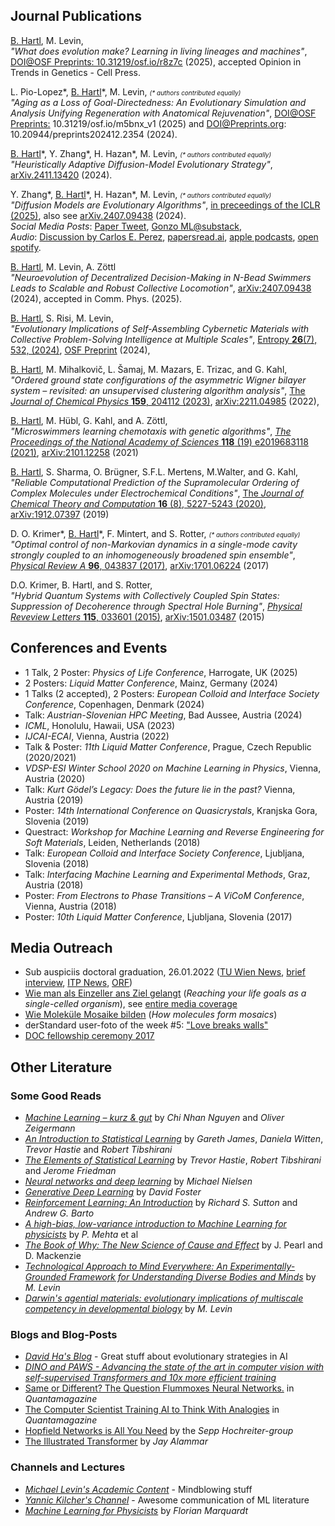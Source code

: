 ## Journal Publications
<u>B. Hartl</u>, M. Levin, <br>
<i>"What does evolution make? Learning in living lineages and machines"</i>, 
<a target="_blank" href="https://osf.io/r8z7c/">DOI@OSF Preprints: 10.31219/osf.io/r8z7c</a> (2025), 
accepted Opinion in Trends in Genetics - Cell Press.
<br>

L. Pio-Lopez\*, <u>B. Hartl</u>\*, M. Levin, <i style="font-size:10px;">(\* authors contributed equally)</i><br>
<i>"Aging as a Loss of Goal-Directedness: An Evolutionary Simulation and Analysis Unifying Regeneration with Anatomical Rejuvenation"</i>,
<a target="_blank" href="https://doi.org/10.31219/osf.io/m5bnx_v1">DOI@OSF Preprints:</a> 10.31219/osf.io/m5bnx_v1 (2025)
and <a target="_blank" href="https://www.preprints.org/manuscript/202412.2354/v1">DOI@Preprints.org: 10.20944/preprints202412.2354</a> (2024).
<br>

<u>B. Hartl</u>\*, Y. Zhang\*, H. Hazan\*, M. Levin, <i style="font-size:10px;">(\* authors contributed equally)</i><br>
<i>"Heuristically Adaptive Diffusion-Model Evolutionary Strategy"</i>,
<a target="_blank" href="https://arxiv.org/abs/2411.13420">arXiv.2411.13420</a> (2024).
<br>

Y. Zhang\*, <u>B. Hartl</u>\*, H. Hazan\*, M. Levin, <i style="font-size:10px;">(\* authors contributed equally)</i><br>
<i>"Diffusion Models are Evolutionary Algorithms"</i>,
<a target="_blank" href="https://openreview.net/forum?id=xVefsBbG2O">in preceedings of the ICLR (2025)</a>, 
also see
<a target="_blank" href="https://arxiv.org/abs/2410.02543">arXiv.2407.09438</a> (2024).
<br>
_Social Media Posts_:
<a  target="_blank" href="https://x.com/YanboZhang3/status/1843134007892176995">Paper Tweet</a>,
<a  target="_blank" href="https://gonzoml.substack.com/p/diffusion-models-are-evolutionary">Gonzo ML@substack</a>,
<br>
_Audio_: 
<a  target="_blank" href="https://youtu.be/Dh9gtg6N79U?si=kBcBnkcUO1PAiiGP">Discussion by Carlos E. Perez</a>,
<a  target="_blank" href="https://papersread.ai/e/diffusion-models-are-evolutionary-algorithms/">papersread.ai</a>,
<a  target="_blank" href="https://podcasts.apple.com/us/podcast/diffusion-models-are-evolutionary-algorithms/id1577699357?i=1000672509297">apple podcasts</a>,
<a  target="_blank" href="https://open.spotify.com/episode/6udxqGxI0wuxlcZoIt3TTa">open spotify</a>.
<br>

<u>B. Hartl</u>, M. Levin, A. Zöttl<br>
<i>"Neuroevolution of Decentralized Decision-Making in N-Bead Swimmers Leads to Scalable and Robust Collective Locomotion"</i>,
<a target="_blank" href="https://doi.org/10.48550/arXiv.2407.09438">arXiv:2407.09438</a> (2024), 
accepted in Comm. Phys. (2025).
<br>

<u>B. Hartl</u>, S. Risi, M. Levin,<br>
<i>"Evolutionary Implications of Self-Assembling Cybernetic Materials with Collective Problem-Solving Intelligence at Multiple Scales"</i>,
<a target="_blank" href="https://www.mdpi.com/1099-4300/26/7/532">Entropy <b>26</b>(7), 532, (2024)</a>, <a target="_blank" href="https://doi.org/10.31219/osf.io/sp9kf">OSF Preprint</a> (2024),<br>

<u>B. Hartl</u>, M. Mihalkovič, L. Šamaj, M. Mazars, E. Trizac, and G. Kahl,<br>
<i>"Ordered ground state configurations of the asymmetric Wigner bilayer system – revisited: an unsupervised clustering algorithm analysis"</i>,
<a target="_blank" href="https://doi.org/10.1063/5.0166822">The <i>Journal of Chemical Physics</i> <b>159</b>, 204112 (2023)</a>, <a target="_blank" href="https://arxiv.org/abs/2211.04985">arXiv:2211.04985</a> (2022),<br>

<u>B. Hartl</u>, M. Hübl, G. Kahl, and A. Zöttl,<br>
<i>"Microswimmers learning chemotaxis with genetic algorithms"</i>,
<a target="_blank" href="https://www.pnas.org/doi/10.1073/pnas.2019683118"><i>The Proceedings of the National Academy of Sciences</i> <b>118</b> (19) e2019683118 (2021)</a>,
<a target="_blank" href="https://arxiv.org/abs/2101.12258">arXiv:2101.12258</a> (2021)
<br>

<u>B. Hartl</u>, S. Sharma, O. Brügner, S.F.L. Mertens, M.Walter, and G. Kahl,<br>
<i>"Reliable Computational Prediction of the Supramolecular Ordering of Complex Molecules under Electrochemical Conditions"</i>,
<a target="_blank" href="https://pubs.acs.org/doi/10.1021/acs.jctc.9b01251">The <i>Journal of Chemical Theory and Computation</i> <b>16</b> (8), 5227-5243 (2020)<a>,
<a target="_blank" href="https://arxiv.org/abs/1912.07397">arXiv:1912.07397</a> (2019)
<br>

D. O. Krimer\*, <u>B. Hartl</u>\*, F. Mintert, and S. Rotter, <i style="font-size:10px;">(\* authors contributed equally)</i><br>
<i>"Optimal control of non-Markovian dynamics in a single-mode cavity strongly coupled to an inhomogeneously broadened spin ensemble"</i>,
<a target="_blank" href="https://journals.aps.org/pra/abstract/10.1103/PhysRevA.96.043837"><i>Physical Review A</i> <b>96</b>, 043837 (2017)</a>,
<a target="_blank" href="https://arxiv.org/abs/1701.06224">arXiv:1701.06224</a> (2017)
<br>

D.O. Krimer, B. Hartl, and S. Rotter,<br>
<i>"Hybrid Quantum Systems with Collectively Coupled Spin States: Suppression of Decoherence through Spectral Hole Burning"</i>,
<a target="_blank" href="https://journals.aps.org/prl/abstract/10.1103/PhysRevLett.115.033601"><i>Physical Reveview Letters</i> <b>115</b>, 033601 (2015)</a>,
<a target="_blank" href="https://arxiv.org/abs/1501.03487">arXiv:1501.03487</a> (2015)
<br>
  
## Conferences and Events
- 1 Talk, 2 Poster: <i>Physics of Life Conference</i>, Harrogate, UK (2025)
- 2 Posters: <i>Liquid Matter Conference</i>, Mainz, Germany (2024)
- 1 Talks (2 accepted), 2 Posters: <i>European Colloid and Interface Society Conference</i>, Copenhagen, Denmark (2024)
- Talk: <i>Austrian-Slovenian HPC Meeting</i>, Bad Aussee, Austria (2024)
- <i>ICML</i>, Honolulu, Hawaii, USA (2023)
- <i>IJCAI-ECAI</i>, Vienna, Austria (2022)
- Talk & Poster: <i>11th Liquid Matter Conference</i>, Prague, Czech Republic (2020/2021)
- <i>VDSP-ESI Winter School 2020 on Machine Learning in Physics</i>, Vienna, Austria (2020)
- Talk: <i>Kurt Gödel’s Legacy: Does the future lie in the past?</i> Vienna, Austria (2019)
- Poster: <i>14th International Conference on Quasicrystals</i>, Kranjska Gora, Slovenia (2019)
- Questract: <i>Workshop for Machine Learning and Reverse Engineering for Soft Materials</i>, Leiden, Netherlands (2018)
- Talk: <i>European Colloid and Interface Society Conference</i>, Ljubljana, Slovenia (2018)
- Talk: <i>Interfacing Machine Learning and Experimental Methods</i>, Graz, Austria (2018)
- Poster: <i>From Electrons to Phase Transitions – A ViCoM Conference</i>, Vienna, Austria (2018)
- Poster: <i>10th Liquid Matter Conference</i>, Ljubljana, Slovenia (2017)

## Media Outreach
  - Sub auspiciis doctoral graduation, 26.01.2022 
    (<a target="_blank" href="https://www.tuwien.at/tu-wien/aktuelles/news/news/sub-auspiciis-promotionen-am-26-jaenner-2022-an-der-tu-wien">TU Wien News</a>, <a target="_blank" href="http://www.itp.tuwien.ac.at/index.php?title=Home&oldid=6025">brief interview</a>,
     <a target="_blank" href="http://www.itp.tuwien.ac.at/index.php/News#Benedikt_Hartl_-_sub_auspiciis_Promotionen_am_26._J.C3.A4nner_2022_an_der_TU_Wien">ITP News</a>,
  <a target="_blank" href="https://orf.at/stories/3245159/">ORF</a>)
  - <a target="_blank" href="http://www.itp.tuwien.ac.at/index.php/News#Wie_man_als_Einzeller_ans_Ziel_gelangt">Wie man als Einzeller ans Ziel gelangt</a> (<i>Reaching your life goals as a single-celled organism</i>), see <a href="https://pnas.altmetric.com/details/99159598/news" target="_blank">entire media coverage</a>
  - <a target="_blank" href="http://www.itp.tuwien.ac.at/index.php/News#Wie_Molek.C3.BCle_Mosaike_bilden">Wie Moleküle Mosaike bilden</a> (<i>How molecules form mosaics</i>)
  - derStandard user-foto of the week #5: <a target="_blank" href="https://www.derstandard.at/story/2000108551041/userfotos-schicken-sie-ihr-foto-der-woche">"Love breaks walls"</a>
  - <a target="_blank" href="https://stipendien.oeaw.ac.at/aktuell/veranstaltungen/detail/feierliche-stipendienverleihung-2017">DOC fellowship ceremony 2017</a>

## Other Literature
### Some Good Reads
- [*Machine Learning – kurz & gut*](https://oreilly.de/produkt/machine-learning-kurz-gut-2/) by *Chi Nhan Nguyen* and *Oliver Zeigermann*
- [*An Introduction to Statistical Learning*](https://hastie.su.domains/ISLR2/ISLRv2_website.pdf) by *Gareth James*, *Daniela Witten*, *Trevor Hastie* and *Robert Tibshirani*
- [*The Elements of Statistical Learning*](https://hastie.su.domains/Papers/ESLII.pdf) by *Trevor Hastie*, *Robert Tibshirani* and *Jerome Friedman*
- [*Neural networks and deep learning*](http://neuralnetworksanddeeplearning.com/) by *Michael Nielsen*
- [*Generative Deep Learning*](https://www.oreilly.com/library/view/generative-deep-learning/9781492041931/) by *David Foster*
- [*Reinforcement Learning: An Introduction*](https://web.stanford.edu/class/psych209/Readings/SuttonBartoIPRLBook2ndEd.pdf) by *Richard S. Sutton* and *Andrew G. Barto*
- [*A high-bias, low-variance introduction to Machine Learning for physicists*](https://www.sciencedirect.com/science/article/pii/S0370157319300766?via%3Dihub#!) by *P. Mehta* et al
- [_The Book of Why: The New Science of Cause and Effect_](https://www.science.org/doi/10.1126/science.aau9731) by J. Pearl and D. Mackenzie
- [_Technological Approach to Mind Everywhere: An Experimentally-Grounded Framework for Understanding Diverse Bodies and Minds_](https://doi.org/10.3389/fnsys.2022.768201 ) by _M. Levin_
- [_Darwin's agential materials: evolutionary implications of multiscale competency in developmental biology_](https://doi.org/10.1007/s00018-023-04790-z) by _M. Levin_

### Blogs and Blog-Posts
- [*David Ha's Blog*](https://blog.otoro.net/) - Great stuff about evolutionary strategies in AI
- [*DINO and PAWS - Advancing the state of the art in computer vision with self-supervised Transformers and 10x more efficient training*](https://ai.facebook.com/blog/dino-paws-computer-vision-with-self-supervised-transformers-and-10x-more-efficient-training/)
- [Same or Different? The Question Flummoxes Neural Networks.](https://www.quantamagazine.org/same-or-different-ai-cant-tell-20210623/) in *Quantamagazine*
- [The Computer Scientist Training AI to Think With Analogies](https://www.quantamagazine.org/melanie-mitchell-trains-ai-to-think-with-analogies-20210714) in *Quantamagazine*
- [Hopfield Networks is All You Need](https://ml-jku.github.io/hopfield-layers/) by the *Sepp Hochreiter-group*
- [The Illustrated Transformer](https://jalammar.github.io/illustrated-transformer/) by *Jay Alammar*

### Channels and Lectures
- [*Michael Levin's Academic Content*](https://www.youtube.com/channel/UC3pVafx6EZqXVI2V_Efu2uw) - Mindblowing stuff
- [*Yannic Kilcher's Channel*](https://www.youtube.com/c/YannicKilcher) - Awesome communication of ML literature
- [*Machine Learning for Physicists*](https://machine-learning-for-physicists.org/) by *Florian Marquardt*
